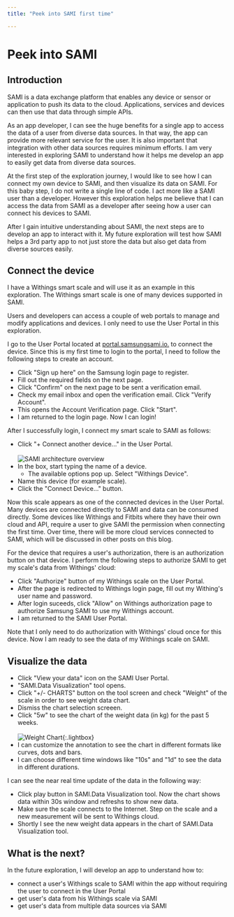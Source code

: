 ```yaml
---
title: "Peek into SAMI first time"

---
```


# Peek into SAMI

## Introduction

SAMI is a data exchange platform that enables any device or sensor or application to push its data to the cloud. Applications, services and devices can then use that data through simple APIs.

As an app developer, I can see the huge benefits for a single app to access the data of a user from diverse data sources. In that way, the app can provide more relevant service for the user. It is also important that integration with other data sources requires minimum efforts. I am very interested in exploring SAMI to understand how it helps me develop an app to easily get data from diverse data sources.

At the first step of the exploration journey, I would like to see how I can connect my own device to SAMI, and then visualize its data on SAMI. For this baby step, I do not write a single line of code. I act more like a SAMI user than a developer. However this exploration helps me believe that I can access the data from SAMI as a developer after seeing how a user can connect his devices to SAMI.

After I gain intuitive understanding about SAMI, the next steps are to  develop an app to interact with it. My future exploration will test how SAMI helps a 3rd party app to not just store the data but also get data from diverse sources easily.

## Connect the device

I have a Withings smart scale and will use it as an example in this exploration. The Withings smart scale is one of many devices supported in SAMI.

Users and developers can access a couple of web portals to manage and modify applications and devices. I only need to use the User Portal in this exploration.

I go to the User Portal located at [portal.samsungsami.io.](http://portal.samsungsami.io) to connect the device. Since this is my first time to login to the portal, I need to follow the following steps to create an account.

- Click "Sign up here" on the Samsung login page to register.
- Fill out the required fields on the next page.
- Click "Confirm" on the next page to be sent a verification email.
- Check my email inbox and open the verification email. Click "Verify Account".
- This opens the Account Verification page. Click "Start".
- I am returned to the login page. Now I can login!

After I successfully login, I connect my smart scale to SAMI as follows:

- Click "+ Connect another device..." in the User Portal.<br /><br />
![SAMI architecture overview](/images/docs/sami/sami-documentation/connect-another-device.png)
- In the box, start typing the name of a device. 
  - The available options pop up. Select "Withings Device".
- Name this device (for example scale).
- Click the "Connect Device..." button.

Now this scale appears as one of the connected devices in the User Portal. Many devices are connected directly to SAMI and data can be consumed directly. Some devices like Withings and Fitbits where they have their own cloud and API, require a user to give SAMI the permission when connecting the first time. Over time, there will be more cloud services connected to SAMI, which will be discussed in other posts on this blog.

For the device that requires a user's authorization, there is an authorization button on that device. I perform the following steps to authorize SAMI to get my scale's data from Withings' cloud:

- Click "Authorize" button of my Withings scale on the User Portal.
- After the page is redirected to Withings login page, fill out my Withing's user name and password.
- After login suceeds, click "Allow" on Withings authorization page to authorize Samsung SAMI to use my Withings account.
- I am returned to the SAMI User Portal. 

Note that I only need to do authorization with Withings' cloud once for this device. Now I am ready to see the data of my Withings scale on SAMI.  

## Visualize the data

- Click "View your data" icon on the SAMI User Portal.
- "SAMI.Data Visualization" tool opens.
- Click "+/- CHARTS" button on the tool screen and check "Weight" of the scale in order to see weight data chart.
- Dismiss the chart selection screeen.
- Click "5w" to see the chart of the weight data (in kg) for the past 5 weeks.<br /><br />
![Weight Chart](/images/docs/sami/blogs/intro-weight-chart.png){:.lightbox}
- I can customize the annotation to see the chart in different formats like curves, dots and bars.
- I can choose different time windows like "10s" and "1d" to see the data in different durations.

I can see the near real time update of the data in the following way:

- Click play button in SAMI.Data Visualization tool. Now the chart shows data within 30s window and refreshs to show new data.
- Make sure the scale connects to the Internet. Step on the scale and a new measurement will be sent to Withings cloud.
- Shortly I see the new weight data appears in the chart of SAMI.Data Visualization tool.

## What is the next?

In the future exploration, I will develop an app to understand how to:

- connect a user's Withings scale to SAMI within the app without requiring the user to connect in the User Portal
- get user's data from his Withings scale via SAMI
- get user's data from multiple data sources via SAMI
